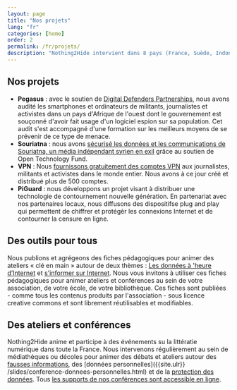 ```yaml
---
layout: page
title: "Nos projets"
lang: "fr"
categories: [home]
order: 2
permalink: /fr/projets/
description: "Nothing2Hide intervient dans 8 pays (France, Suède, Indonésie, Burkina Faso, Tanzanie, Turquie, Ghana) pour des missions de soutien média, de renforcement de capacité et de formation à la sécurité numérique."
---
```


Nos projets
--------------------

* **Pegasus** : avec le soutien de [Digital Defenders Partnerships](https://www.digitaldefenders.org/), nous avons audité les smartphones et ordinateurs de militants, journalistes et activistes dans un pays d'Afrique de l'ouest dont le gouvernement est souçonné d'avoir fait usage d'un logiciel espion sur sa population. Cet audit s'est accompagné d'une formation sur les meilleurs moyens de se prévenir de ce type de menace.
* **Souriatna** : nous avons [sécurisé les données et les communications de Souriatna, un média indépendant syrien en exil](https://nothing2hide.org/fr/2018/08/27/souriatna/) grâce au soutien de Open Technology Fund.
* **VPN** : Nous [fournissons gratuitement des comptes VPN](http://localhost:4000/fr/guide-protection-numerique/proteger-son-trafic-web-et-internet-avec-un-vpn/) aux journalistes, militants  et activistes dans le monde entier. Nous avons à ce jour créé et distribué plus de 500 comptes.
* **PiGuard** : nous développons un projet visant à distribuer une technologie de contournement nouvelle génération. En partenariat avec nos partenaires locaux, nous diffusons des dispositifse plug and play qui permettent de chiffrer et protégèr les connexions Internet et de contourner la censure en ligne.

Des outils pour tous
----------

Nous publions et agrégeons des fiches pédagogiques pour animer des ateliers «&nbsp;clé en main&nbsp;» autour de deux thèmes : [Les données à 'heure d’Internet]({{site.url}}/fr/fiches-pedagogiques/#les-donnees-a-l-ere-d-internet) et [s'informer sur Internet]({{site.url}}/fr/fiches-pedagogiques/#s-informer-sur-internet). Nous vous invitons à utiliser ces fiches pédagogiques pour animer ateliers et conférences au sein de votre association, de votre école, de votre bibliothèque. Ces fiches sont publiées - comme tous les contenus produits par l'association - sous licence creative commons et sont librement réutilisables et modifiables.

Des ateliers et conférences 
-------------

Nothing2Hide anime et participe à des événements su la littératie numérique dans toute la France. Nous intervenons régulièrement au sein de médiathèques ou décoles pour animer des débats et ateliers autour des [fausses informations]({{site.url}}/slides/conference-fakenews.html), des [données personnelles]({{site.ulr}}	/slides/conference-donnees-personnelles.html) et de la [protection des données]({{site.url}}/slides/conference-secu-intro.html). Tous [les supports de nos conférences sont accessible en ligne]({{site.url}}/slides).
